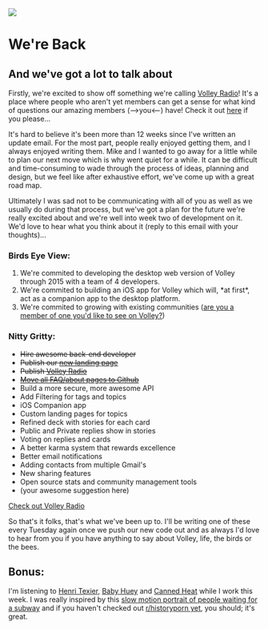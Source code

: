 <img src="http://media.giphy.com/media/uaE1eLglm0aYg/giphy.gif">
<h1>We're Back</h1>
<h2>And we've got a lot to talk about</h2>

<p>Firstly, we're excited to show off something we're calling <a href="http://volley.works/radio">Volley Radio</a>! It's a place where people who aren't yet members can get a sense for what kind of questions our amazing members (-->you<--) have! Check it out <a href="http://volley.works/radio">here</a> if you please...</p>

<p>It's hard to believe it's been more than 12 weeks since I've written an update email. For the most part, people really enjoyed getting them, and I always enjoyed writing them. Mike and I wanted to go away for a little while to plan our next move which is why went quiet for a while. It can be difficult and time-consuming to wade through the process of ideas, planning and design, but we feel like after exhaustive effort, we've come up with a great road map.</p>
<p>Ultimately I was sad not to be communicating with all of you as well as we usually do during that process, but we've got a plan for the future we're really excited about and we're well into week two of development on it. We'd love to hear what you think about it (reply to this email with your thoughts)...</p>

<h3>Birds Eye View:</h3>
<ol>
<li>We're commited to developing the desktop web version of Volley through 2015 with a team of 4 developers.</li>
<li>We're commited to building an iOS app for Volley which will, *at first*, act as a companion app to the desktop platform.</li>
<li>We're commited to  growing with existing communities (<a href="mailto:david@volley.works?subject=Communities">are you a member of one you'd like to see on Volley?</a>)</li>
</ol>
<h3>Nitty Gritty:</h3>
<ul>
<li><strike>Hire awesome back-end developer</strike></li>
<li><strike>Publish our <a href="http://volley.works/logout">new landing page</a></strike></li>
<li><strike>Publish <a href="http://volley.works/radio">Volley Radio</a></strike></li>
<li><strike><a href="https://github.com/VolleyIndustries/readme/">Move all FAQ/about pages to Github</a></strike></li>
<li>Build a more secure, more awesome API</li>
<li>Add Filtering for tags and topics</li>
<li>iOS Companion app</li>
<li>Custom landing pages for topics</li>
<li>Refined deck with stories for each card</li>
<li>Public and Private replies show in stories</li>
<li>Voting on replies and cards</li>
<li>A better karma system that rewards excellence</li>
<li>Better email notifications</li>
<li>Adding contacts from multiple Gmail's</li>
<li>New sharing features</li>
<li>Open source stats and community management tools</li>
<li>(your awesome suggestion here)</li>
</ul>
<a class="button" href="http://volley.works/radio">Check out Volley Radio</a>
<p>So that's it folks, that's what we've been up to. I'll be writing one of these every Tuesday again once we push our new code out and as always I'd love to hear from you if you have anything to say about Volley, life, the birds or the bees.</p>

<h2>Bonus:</h2>
<p>I'm listening to <a href="https://www.youtube.com/watch?v=eP3GNsNWBxA&list=LLbYtDz5EVlOqTUIymtBL0ng&index=33">Henri Texier</a>, <a href="https://www.youtube.com/watch?v=zMIzTh0Lafg&index=47&list=LLbYtDz5EVlOqTUIymtBL0ng">Baby Huey</a> and <a href="https://www.youtube.com/watch?v=qRKNw477onU&list=LLbYtDz5EVlOqTUIymtBL0ng&index=50">Canned Heat</a> while I work this week. I was really inspired by this <a href="http://vimeo.com/83664407">slow motion portrait of people waiting for a subway</a> and if you haven't checked out <a href="http://www.reddit.com/r/historyporn">r/historyporn yet</a>, you should; it's great.</p>
